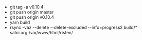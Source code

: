 * git tag -a v0.10.4
* git push origin master
* git push origin v0.10.4
* yarn build
* rsync -vaz  --delete --delete-excluded --info=progress2 build/* satni.org:/var/www/html/risten/
